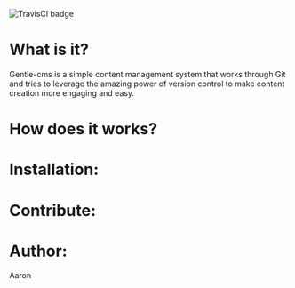 ![TravisCI badge](https://travis-ci.org/aaronwinter/gentle-cms.svg?branch=master)

# What is it?
Gentle-cms is a simple content management system that works through Git
and tries to leverage the amazing power of version control to make
content creation more engaging and easy.

# How does it works?

# Installation:

# Contribute:

# Author:
Aaron
